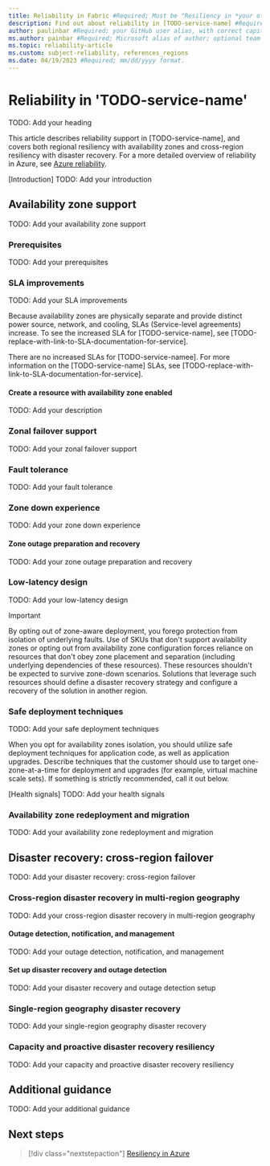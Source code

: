 ```yaml
---
title: Reliability in Fabric #Required; Must be "Resiliency in *your official service name*"
description: Find out about reliability in [TODO-service-name] #Required; 
author: paulinbar #Required; your GitHub user alias, with correct capitalization.
ms.author: painbar #Required; Microsoft alias of author; optional team alias.
ms.topic: reliability-article
ms.custom: subject-reliability, references_regions
ms.date: 04/19/2023 #Required; mm/dd/yyyy format.
---
```


<!--#Customer intent: As a < type of user >, I want to understand reliability support for [TODO-service-name] so that I can respond to and/or avoid failures in order to minimize downtime and data loss. -->

<!--

Template for the main reliability article for Azure services. 
Keep the required sections and add/modify any content for any information specific to your service. 
This article should live in the reliability content area of azure-docs-pr.
This article should be linked to in your TOC. Under a Reliability node or similar. The name of this page should be *reliability-[TODO-service-name].md* and the TOC title should be "Reliability in [TODO-service-name]". 
Keep the headings in this order. 

This template uses comment pseudo code to indicate where you must choose between two options or more. 

Conditions are used in this document in the following manner and can be easily searched for: 
-->

<!-- IF (AZ SUPPORTED) -->
<!-- some text -->
<!-- END IF (AZ SUPPORTED)-->

<!-- BEGIN IF (SLA INCREASE) -->
<!-- some text -->
<!-- END IF (SLA INCREASE) -->

<!-- IF (SERVICE IS ZONAL) -->
<!-- some text -->
<!-- END IF (SERVICE IS ZONAL) -->

<!-- IF (SERVICE IS ZONE REDUNDANT) -->
<!-- some text -->
<!-- END IF (SERVICE IS ZONAL) -->

<!--

IMPORTANT: 
- Do a search and replace of TODO-service-name  with the name of your service. That will make the template easier to read.
- ALL sections are required unless noted otherwise.
- MAKE SURE YOU REMOVE ALL COMMENTS BEFORE PUBLISH!!!!!!!!

-->

<!-- 1. H1 -----------------------------------------------------------------------------
Required: Uses the format "Reliability in X"
The "X" part should identify the product or service.
-->

# Reliability in 'TODO-service-name'

TODO: Add your heading

<!-- 2. Introductory paragraph ---------------------------------------------------------
Required: Provide an introduction. Use the following placeholder as a suggestion, but elaborate.
-->

This article describes reliability support in [TODO-service-name], and covers <!-- IF (AZ SUPPORTED) --> both regional resiliency with availability zones and <!-- END IF (AZ SUPPORTED)--> cross-region resiliency with disaster recovery. For a more detailed overview of reliability in Azure, see [Azure reliability](/azure/architecture/framework/resiliency/overview).

[Introduction]
TODO: Add your introduction

## Availability zone support
<!-- IF (AZ SUPPORTED) -->

TODO: Add your availability zone support

<!-- 3. Availability zone support ------------------------------------------------------
Azure availability zones are at least three physically separate groups of datacenters within each Azure region. Datacenters within each zone are equipped with independent power, cooling, and networking infrastructure. In the case of a local zone failure, availability zones are designed so that if the one zone is affected, regional services, capacity, and high availability are supported by the remaining two zones.  Failures can range from software and hardware failures to events such as earthquakes, floods, and fires. Tolerance to failures is achieved with redundancy and logical isolation of Azure services. For more detailed information on availability zones in Azure, see [Regions and availability zones](/azure/availability-zones/az-overview.md).

Azure availability zones-enabled services are designed to provide the right level of reliability and flexibility. They can be configured in two ways. They can be either zone redundant, with automatic replication across zones, or zonal, with instances pinned to a specific zone. You can also combine these approaches. For more information on zonal vs. zone-redundant architecture, see [Build solutions with availability zones](/azure/architecture/high-availability/building-solutions-for-high-availability).

Provide how this product supports availability zones; and whether or not it is zone-redundant or zonal or both.

Indicate who is responsible for setup (Microsoft or Customer)? Reference any AZ readiness docs. Reference AZ enablement if relevant.
-->

### Prerequisites

TODO: Add your prerequisites

<!-- 3A. Prerequisites -----------------------------------------------------------------
List any specific SKUs that are supported. If all are supported or if the service has only one default SKU, mention this.

List regions that support availability zones, or regions that don't support availability zones (whichever is less).

List any regional support here, in the form of: 
| Americas         | Europe               | Middle East   | Africa             | Asia Pacific   |
|------------------|----------------------|---------------|--------------------|----------------|
| Brazil South     | France Central       | Qatar Central |                    | Australia East |
| Canada Central   | Germany West Central |               |                    | Central India  |
| Central US       | North Europe         |               |                    | China North 3  |
| East US          | Sweden Central       |               |                    | East Asia      |
| East US 2        | UK South             |               |                    | Japan East     |
| South Central US | West Europe          |               |                    | Southeast Asia |
| West US 2        |                      |               |                    |                |
| West US 3        |                      |               |                    |                | 

Indicate any workflows or scenarios that aren't supported or ones that are, whichever is less. Provide links to any relevant information.
-->

### SLA improvements

TODO: Add your SLA improvements

<!-- 3B. SLA improvements --------------------------------------------------------------
To comply with legal requirements, DO NOT provide specific information about the SLAs here in this article.
-->

<!-- IF (SLA INCREASE) -->
Because availability zones are physically separate and provide distinct power source, network, and cooling, SLAs (Service-level agreements) increase. To see the increased SLA for [TODO-service-name], see [TODO-replace-with-link-to-SLA-documentation-for-service].
<!-- ELSE -->
There are no increased SLAs for [TODO-service-namee]. For more information on the [TODO-service-name] SLAs, see [TODO-replace-with-link-to-SLA-documentation-for-service].
<!-- END IF (SLA INCREASE) -->

#### Create a resource with availability zone enabled
TODO: Add your description

<!-- 3C. Create a resource with availability zone enabled ------------------------------
Provide a link to a document or describe inline in this document how to create a resource or instance with availability zone enabled. Provide examples using CLI, portal, and PowerShell.
-->

### Zonal failover support
TODO: Add your zonal failover support

<!-- 3D. Zonal failover support --------------------------------------------------------
-->

<!-- IF (SERVICE IS ZONAL) -->

<!-- Indicate here whether the customer can set up resources of the service to failover to another zone. If they can set up failover resources, provide a link to documentation for this procedure. If such documentation doesn’t exist, create the document, and then link to it from here. -->

<!-- END IF (SERVICE IS ZONAL) -->

### Fault tolerance
TODO: Add your fault tolerance

<!-- 3E. Fault tolerance ---------------------------------------------------------------
To prepare for availability zone failure, customers should over-provision capacity of service to ensure that the solution can tolerate ⅓ loss of capacity and continue to function without degraded performance during zone-wide outages. Provide any information as to how customers should achieve this.
-->

### Zone down experience
TODO: Add your zone down experience

<!-- IF (SERVICE IS ZONE REDUNDANT) -->

<!-- 3F. Zone down experience ----------------------------------------------------------
Select the scenario that best describes customer experience or combine/provide your own description:

- During a zone-wide outage, no action is required during zone recovery, Offering will self-heal and re-balance itself to take advantage of the healthy zone automatically. 
    
- During a zone-wide outage, the customer should expect brief degradation of performance, until the service self-healing re-balances underlying capacity to adjust to healthy zones. This is not dependent on zone restoration; it is expected that the Microsoft-managed service self-healing state will compensate for a lost zone, leveraging capacity from other zones. 
  
- In a zone-wide outage scenario, users should experience no impact on provisioned resources in a zone-redundant deployment. During a zone-wide outage , customers should be prepared to experience brief interruption for communication to provisioned resources; typically, this is manifested by client receiving 409 error code; this prompts re-try logic with appropriate intervals. New requests will be directed to healthy nodes with zero impact on user. During zone-wide outages, users will be able to create new offering resources and successfully scale existing ones. 
 
The table may contain:

- CRUD and Scale-out operations (Create Read Update Delete)
- Application communication scenarios – data plane operations (for example, insert/update/delete for a database).

| Operation name | Outage  | Availability Impact | Durability Impact | Error code |What to do |
|--|--|--|--|--|

The table below lists all error codes that may be thrown by the [TODO-service-name] and resources of that service during zone down outages.

List the following:

- CRUD and Scale-out operations (Create Read Update Delete)
- Application communication scenarios – data plane operations (for example, insert/update/delete for a database).

| Error code | Operation | Description |
|---|---|---|
-->
<!-- END IF (SERVICE IS ZONE REDUNDANT) -->

#### Zone outage preparation and recovery
TODO: Add your zone outage preparation and recovery

<!-- 3G. Zone outage preparation and recovery ------------------------------------------
The table below lists alerts that can trigger an action to compensate for a loss of capacity or a state for your resources. It also provides information regarding actions for recovery, as well as how to prepare for such alerts prior to the outage.

| Alert type | Actions for recovery | How to prepare prior to outage |
|--|--|--|
-->

### Low-latency design
TODO: Add your low-latency design

<!-- 3H. Low-latency design ------------------------------------------------------------
-->

<!-- IF (SERVICE IS ZONE REDUNDANT AND ZONAL) -->

<!-- Describe scenarios in which the customer will opt for zonal vs. zone-redundant version of your offering.-->

<!-- Microsoft guarantees communication between zones of < 2ms. In scenarios in which your solution is sensitive to such spikes, you should configure all components of the solution to align to a zone. This section is intended to explain how your service enables low-latency design, including which SKUs of the service support it. -->

<!-- OPTIONAL SECTION. If your service supports active-passive model, share an approach to control active component to a desired zone and align passive component with next zone. Make an explicit call-out for functionality where a resource is flagged as zone redundant but offers active-passive/primary-replica model of functionality-->

<!-- END IF (SERVICE IS ZONE REDUNDANT AND ZONAL) -->

>[!IMPORTANT]
>By opting out of zone-aware deployment, you forego protection from isolation of underlying faults. Use of SKUs that don't support availability zones or opting out from availability zone configuration forces reliance on resources that don't obey zone placement and separation (including underlying dependencies of these resources). These resources shouldn't be expected to survive zone-down scenarios. Solutions that leverage such resources should define a disaster recovery strategy and configure a recovery of the solution in another region.

### Safe deployment techniques
TODO: Add your safe deployment techniques

<!-- 3I. Safe deployment techniques ----------------------------------------------------
If application safe deployment is not relevant for this resource type, explain why and how the service manages availability zones for the customer behind the scenes.
-->

When you opt for availability zones isolation, you should utilize safe deployment techniques for application code, as well as application upgrades. Describe techniques that the customer should use to target one-zone-at-a-time for deployment and upgrades (for example, virtual machine scale sets). If something is strictly recommended, call it out below.

<!-- List health signals that the customer should monitor, before proceeding with upgrading next set of nodes in another zone, to contain a potential impact of an unhealthy deployment. -->
[Health signals]
TODO: Add your health signals

### Availability zone redeployment and migration
TODO: Add your availability zone redeployment and migration

<!-- 3J. Availability zone redeployment and migration ----------------------------------------------------
Link to a document that provides step-by-step procedures, using Portal, ARM, CLI, for migrating existing resources to a zone redundant configuration. If such a document doesn’t exist, please start the process of creating that document. The template for AZ migration is:

` [!INCLUDE [AZ migration template](az-migration-template.md)] `
-->
<!-- END IF (AZ SUPPORTED)-->

## Disaster recovery: cross-region failover
TODO: Add your disaster recovery: cross-region failover

<!-- 4. Disaster recovery: cross-region failover ---------------------------------------
Required. In the case of a region-wide disaster, Azure can provide protection from regional or large geography disasters with disaster recovery by making use of another region. For more information on Azure disaster recovery architecture, see [Azure to Azure disaster recovery architecture](/azure/site-recovery/azure-to-azure-architecture.md).

Give a high-level overview of how cross-region failover works for your service

If cross-region failover depends on region type (for example paired region vs. 3+0), provide detailed explanation and refer to the 3+0 or other subsection.

Explain whether items are Microsoft responsible or customer responsible for setup and execution.

If specific responsibilities differ based on region type (for example, paired region vs. 3+0), provide detailed explanation and refer to the 3+0 or other subsection. 

If Microsoft responsible for DR, indicate how long DR takes for loss of region to alternate region. 

If customer responsible for DR, indicate how long DR can take (Immediate – if Active-Active; or if manual and recommended recovery time, etc.)  

Provide details on how customer can minimize failover downtime (if due to Microsoft responsible).  
-->


### Cross-region disaster recovery in multi-region geography
TODO: Add your cross-region disaster recovery in multi-region geography

<!-- 4A. Cross-region disaster recovery in multi-region geography ----------------------
Provide an overview here of who is responsible for outage detection, notifications, and support for outage scenarios.
-->

#### Outage detection, notification, and management
TODO: Add your outage detection, notification, and management

<!-- IF NOT(MICROSOFT 100% RESPONSIBLE) -->

<!-- 4C. Set up disaster recovery and outage detection ---------------------------------
In cases where Microsoft shares responsibility with the customer for outage detection and management, the customer will need to do the following:

- Provide comprehensive How to for setup of DR, including prerequisite, recipe, format, instructions, diagrams, tools, and so on.  

- Define customer Recovery Time Objective (RTO) and Recovery Point Objective (RPO) expectations for optimal setup. 

- Explain how customer detects outages. 

- Specify whether recovery is automated or manual. 

- Specify Active-Active or Active-Passive 

This can be provided in another document, located under the Resiliency node in your TOC. Provide the link here.
-->

<!-- END IF NOT(MICROSOFT 100% RESPONSIBLE) -->

#### Set up disaster recovery and outage detection
TODO: Add your disaster recovery and outage detection setup


<!-- If (MICROSOFT 100% RESPONSIBLE) -->

<!-- 4B. Outage detection, notification, and management --------------------------------
- Explain how Microsoft detects and handles outages for this offering. 

- Explain when the offering will be failed to another region (decision guidance). 

- If service is deployed geographically, explain how this works. 

- Specify whether the offering runs Active-Active with auto-failover or Active-Passive. 

- Explain how customer is notified or how customer can check service health. 

- Explain how customer storage is handled, how much data loss occurs and whether R/W or only R/O for 00:__ (duration).

- If this single offering fails over, indicate whether it continues to support primary region or only secondary region. 

- Provide all other guidance of what the customer can expect in region loss scenario. 

- Describe service SLA and high availability. 

- Define RTO and RPO expectations.
-->

<!-- END IF (MICROSOFT 100% RESPONSIBLE) -->

### Single-region geography disaster recovery
TODO: Add your single-region geography disaster recovery


<!-- 4D. Single-region geography disaster recovery -------------------------------------
Explain how offering supports single-region geography and how it differs from other multi-regions geography (for example, if offering is in a multi-region geography, DR is Microsoft-responsible; if in a single-region geography, DR is customer-responsible.)  

If DR is the identical for single-region and multi-region geographies, state this explicitly. (for example, CEDR for both 3+1 and 3+0.) 

If single-region DR is customer-responsible, can both data plane and control plane be configured by customers or only data plane?  

Clarify customer implication when recovery classification is CEDR: Is customer losing data/features/functions when recovery classification is CEDR in region-down scenario?  

Specify SLA and availability consideration in this configuration? 

Specify RTO and RPO expectations in 3+0 scenario. 

Provide instructions on setup for cross-region/outside geography DR. 

Provide instructions to set up and execute DR using Portal, Azure CLI, PowerShell. Does documentation provide options to configure DR via portal, CLI, PowerShell? 

Provide instructions to test DR plan and failover to simulate disaster.  

Provide detailed instructions for customer to clean up DR setup to free up resources. 
-->

### Capacity and proactive disaster recovery resiliency
TODO: Add your capacity and proactive disaster recovery resiliency

<!-- 4E. Capacity and proactive disaster recovery resiliency ---------------------------
Microsoft and its customers operate under the Shared responsibility model. This means that for customer-enabled DR (customer-responsible services), the customer must address DR for any service they deploy and control. To ensure that recovery is proactive, customers should always pre-deploy secondaries because there is no guarantee of capacity at time of impact for those who have not pre-allocated. 

In this section, provide details of customer knowledge required re: capacity planning and proactive deployments.
-->

## Additional guidance
TODO: Add your additional guidance

<!-- 5. Additional guidance ------------------------------------------------------------
Provide any additional guidance here.
-->

## Next steps

<!-- 6. Next steps ---------------------------------------------------------------------
Required: Include a Next steps H2 that points to a relevant task to accomplish,
or to a related topic. Use the blue box format for links.
-->


> [!div class="nextstepaction"]
> [Resiliency in Azure](/azure/availability-zones/overview.md)